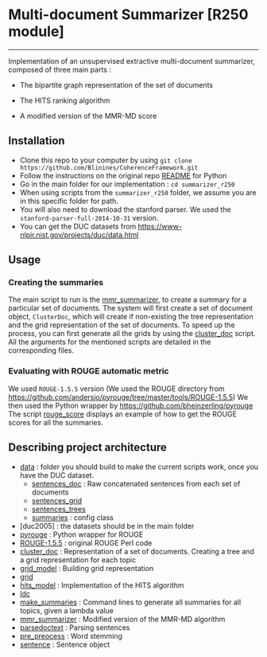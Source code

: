 # Multi-document Summarizer [R250 module]

-----------------------

Implementation of an unsupervised extractive multi-document summarizer, composed of three main parts :

* The bipartite graph representation of the set of documents

* The HITS ranking algorithm

* A modified version of the MMR-MD score

## Installation

* Clone this repo to your computer by using `git clone https://github.com/Blinines/CoherenceFramework.git`
* Follow the instructions on the original repo [README](../python/README.md) for Python
* Go in the main folder for our implementation : `cd summarizer_r250`
* When using scripts from the `summarizer_r250` folder, we assume you are in this specific folder for path.
* You will also need to download the stanford parser. We used the `stanford-parser-full-2014-10-31` version.
* You can get the DUC datasets from <https://www-nlpir.nist.gov/projects/duc/data.html>

## Usage

### Creating the summaries

The main script to run is the [mmr_summarizer](./mmr_summarizer.py), to create a summary for a particular set of documents. The system will first create a set of document object, `ClusterDoc`, which will create if non-existing the tree representation and the grid representation of the set of documents. To speed up the process, you can first generate all the grids by using the [cluster_doc](./cluster_doc.py) script. All the arguments for the mentioned scripts are detailed in the corresponding files.

### Evaluating with ROUGE automatic metric

We used `ROUGE-1.5.5` version (We used the ROUGE directory from <https://github.com/andersjo/pyrouge/tree/master/tools/ROUGE-1.5.5>)
We then used the Python wrapper by <https://github.com/bheinzerling/pyrouge>
The script [rouge_score](./pyrouge/rouge_score.py) displays an example of how to get the ROUGE scores for all the summaries.  

## Describing project architecture

* [data](./data)  : folder you should build to make the current scripts work, once you have the DUC dataset.
  * [sentences_doc](./data/sentences_doc) : Raw concatenated sentences from each set of documents
  * [sentences_grid](./data/sentences_grid)
  * [sentences_trees](./data/sentences_trees)
  * [summaries](./data/summaries) : config class
* [duc2005] : the datasets should be in the main folder
* [pyrouge](./pyrouge) : Python wrapper for ROUGE
* [ROUGE-1.5.5](./ROUGE-1.5.5) : original ROUGE Perl code
* [cluster_doc](./cluster_doc.py) : Representation of a set of documents. Creating a tree and a grid representation for each topic
* [grid_model](./grid_model.py) : Building grid representation
* [grid](./grid.py)
* [hits_model](./hits_model.py) : Implementation of the HITS algorithm
* [ldc](./ldc.py)
* [make_summaries](./make_summaries.py) : Command lines to generate all summaries for all topics, given a lambda value
* [mmr_summarizer](./mmr_summarizer.py) : Modified version of the MMR-MD algorithm
* [parsedoctext](./parsedoctext.py) : Parsing sentences
* [pre_preocess](./pre_process.py) : Word stemming
* [sentence](./sentence.py) : Sentence object
